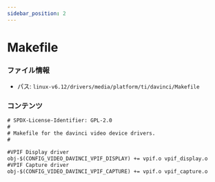 ```yaml
---
sidebar_position: 2
---
```

# Makefile

### ファイル情報

- パス: `linux-v6.12/drivers/media/platform/ti/davinci/Makefile`

### コンテンツ

```txt
# SPDX-License-Identifier: GPL-2.0
#
# Makefile for the davinci video device drivers.
#

#VPIF Display driver
obj-$(CONFIG_VIDEO_DAVINCI_VPIF_DISPLAY) += vpif.o vpif_display.o
#VPIF Capture driver
obj-$(CONFIG_VIDEO_DAVINCI_VPIF_CAPTURE) += vpif.o vpif_capture.o

```
